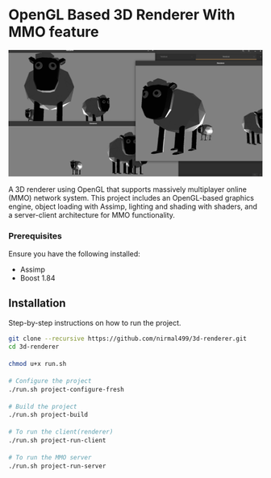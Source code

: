 # OpenGL Based 3D Renderer With MMO feature

![3D Renderer](img/pic1.png)

A 3D renderer using OpenGL that supports massively multiplayer online (MMO) network system. This project includes an OpenGL-based graphics engine, object loading with Assimp, lighting and shading with shaders, and a server-client architecture for MMO functionality.

### Prerequisites
Ensure you have the following installed:

- Assimp
- Boost 1.84

## Installation

Step-by-step instructions on how to run the project.

```bash
git clone --recursive https://github.com/nirmal499/3d-renderer.git
cd 3d-renderer

chmod u+x run.sh

# Configure the project
./run.sh project-configure-fresh

# Build the project
./run.sh project-build

# To run the client(renderer)
./run.sh project-run-client

# To run the MMO server
./run.sh project-run-server
